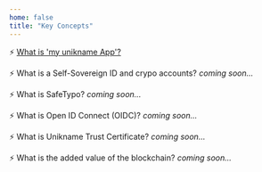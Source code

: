 ```yaml
---
home: false
title: "Key Concepts"
---
```


:zap: [What is 'my unikname App'?](what-is-my-unikname-app)

:zap: What is a Self-Sovereign ID and crypo accounts? _coming soon..._

:zap: What is SafeTypo? _coming soon..._

:zap: What is Open ID Connect (OIDC)? _coming soon..._

:zap: What is Unikname Trust Certificate? _coming soon..._

:zap: What is the added value of the blockchain? _coming soon..._
